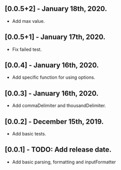 ## [0.0.5+2] - January 18th, 2020.
* Add max value.

## [0.0.5+1] - January 17th, 2020.
* Fix failed test.

## [0.0.4] - January 16th, 2020.
* Add specific function for using options.

## [0.0.3] - January 16th, 2020.
* Add commaDelimiter and thousandDelimiter.

## [0.0.2] - December 15th, 2019.
* Add basic tests.

## [0.0.1] - TODO: Add release date.
* Add basic parsing, formatting and inputFormatter
